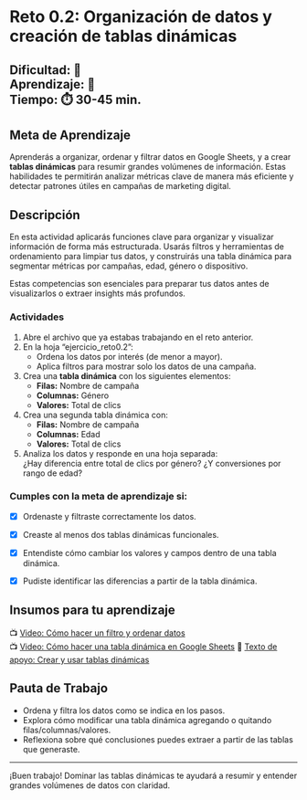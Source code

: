 # Reto 0.2: Organización de datos y creación de tablas dinámicas


**Dificultad:** 🌱  
**Aprendizaje:** 🍯  
**Tiempo:** ⏱️️ 30-45 min.
---


## Meta de Aprendizaje


Aprenderás a organizar, ordenar y filtrar datos en Google Sheets, y a crear **tablas dinámicas** para resumir grandes volúmenes de información. Estas habilidades te permitirán analizar métricas clave de manera más eficiente y detectar patrones útiles en campañas de marketing digital.


## Descripción


En esta actividad aplicarás funciones clave para organizar y visualizar información de forma más estructurada. Usarás filtros y herramientas de ordenamiento para limpiar tus datos, y construirás una tabla dinámica para segmentar métricas por campañas, edad, género o dispositivo.


Estas competencias son esenciales para preparar tus datos antes de visualizarlos o extraer insights más profundos.


### Actividades


1. Abre el archivo que ya estabas trabajando en el reto anterior.
2. En la hoja “ejercicio_reto0.2”:
   - Ordena los datos por interés (de menor a mayor).
   - Aplica filtros para mostrar solo los datos de una campaña.
3. Crea una **tabla dinámica** con los siguientes elementos:
   - **Filas:** Nombre de campaña
   - **Columnas:** Género
   - **Valores:** Total de clics 
4. Crea una segunda tabla dinámica con:
   - **Filas:** Nombre de campaña
   - **Columnas:** Edad
   - **Valores:** Total de clics 
5. Analiza los datos y responde en una hoja separada:  
   ¿Hay diferencia entre total de clics por género? ¿Y conversiones por rango de edad?


### Cumples con la meta de aprendizaje si:


- [x] Ordenaste y filtraste correctamente los datos.  
- [x] Creaste al menos dos tablas dinámicas funcionales.  
- [x] Entendiste cómo cambiar los valores y campos dentro de una tabla dinámica.  
- [x] Pudiste identificar las diferencias a partir de la tabla dinámica.


## Insumos para tu aprendizaje




📺 [Video: Cómo hacer un filtro y ordenar datos](https://www.loom.com/share/a33bb5bcabf548ab91c6fa2b12bba601?sid=56f97e66-6cdf-4f2f-84d3-ad073f808301)  
📺 [Video: Cómo hacer una tabla dinámica en Google Sheets](https://www.loom.com/share/9c17b5973a5f4cd79a127c34067e2331?sid=b3088e7f-8d39-4e42-9544-c8d6550e18d6)
📄 [Texto de apoyo: Crear y usar tablas dinámicas](https://support.google.com/docs/answer/1272900?hl=es)


## Pauta de Trabajo


- Ordena y filtra los datos como se indica en los pasos.
- Explora cómo modificar una tabla dinámica agregando o quitando filas/columnas/valores.
- Reflexiona sobre qué conclusiones puedes extraer a partir de las tablas que generaste.


---


¡Buen trabajo! Dominar las tablas dinámicas te ayudará a resumir y entender grandes volúmenes de datos con claridad.




